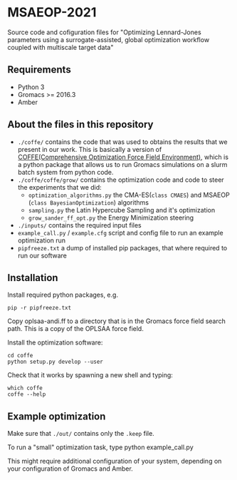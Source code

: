 # MSAEOP-2021
Source code and cofiguration files for "Optimizing Lennard-Jones parameters using a surrogate-assisted, global optimization workflow coupled with multiscale target data"

## Requirements
- Python 3
- Gromacs >= 2016.3
- Amber

## About the files in this repository
* `./coffe/` contains the code that was used to obtains the results that we present in our work. This is basically a version of [COFFE(Comprehensive Optimization Force Field Environment)](https://gitlab.com/Olllom/coffe/), which is a python package that allows us to run Gromacs simulations on a slurm batch system from python code.
* `./coffe/coffe/grow/` contains the optimization code and code to steer the experiments that we did:
    * `optimization_algorithms.py` the CMA-ES(`class CMAES`) and MSAEOP (`class BayesianOptimization`) algorithms
    * `sampling.py` the Latin Hypercube Sampling and it's optimization
    * `grow_sander_ff_opt.py` the Energy Minimization steering
* `./inputs/` contains the required input files
* `example_call.py` / `example.cfg` script and config file to run an example optimization run
* `pipfreeze.txt` a dump of installed pip packages, that where required to run our software

## Installation
Install required python packages, e.g.


    pip -r pipfreeze.txt
    
Copy oplsaa-andi.ff to a directory that is in the Gromacs force field search path. This is a copy of the OPLSAA force field.

Install the optimization software:

    cd coffe
    python setup.py develop --user
    
Check that it works by spawning a new shell and typing:

    which coffe
    coffe --help
    
## Example optimization
Make sure that `./out/` contains only the `.keep` file.

To run a "small" optimization task, type
    python example_call.py

This might require additional configuration of your system, depending on your configuration of Gromacs and Amber.
